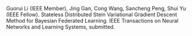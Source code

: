 Guorui Li (IEEE Member), Jing Gan, Cong Wang, Sancheng Peng, Shui Yu (IEEE Fellow). Stateless Distributed Stein Variational Gradient Descent Method for Bayesian Federated Learning. IEEE Transactions on Neural Networks and Learning Systems, submitted.
